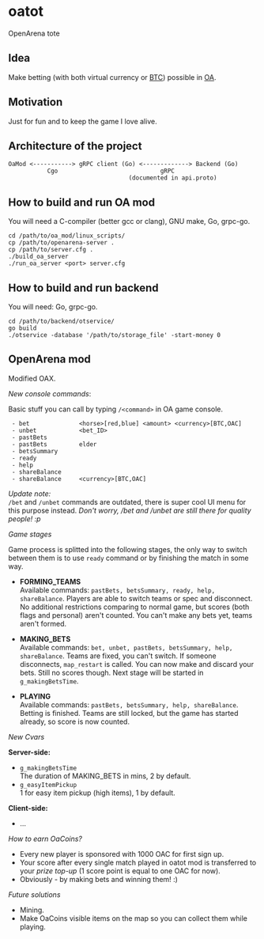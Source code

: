 # oatot
OpenArena tote

## Idea

Make betting (with both virtual currency or [BTC][BTC-link]) possible in [OA][OA-link].

## Motivation

Just for fun and to keep the game I love alive.

## Architecture of the project

```
OaMod <-----------> gRPC client (Go) <-------------> Backend (Go)
           Cgo                             gRPC
                                  (documented in api.proto)
```

## How to build and run OA mod

You will need a C-compiler (better gcc or clang), GNU make, Go, grpc-go.

```
cd /path/to/oa_mod/linux_scripts/
cp /path/to/openarena-server .
cp /path/to/server.cfg .
./build_oa_server
./run_oa_server <port> server.cfg
```

## How to build and run backend

You will need: Go, grpc-go.

```
cd /path/to/backend/otservice/
go build
./otservice -database '/path/to/storage_file' -start-money 0
```

## OpenArena mod

Modified OAX.

*New console commands*:

Basic stuff you can call by typing `/<command>` in OA game console.

```
 - bet              <horse>[red,blue] <amount> <currency>[BTC,OAC]
 - unbet            <bet_ID>
 - pastBets
 - pastBets         elder
 - betsSummary
 - ready
 - help
 - shareBalance
 - shareBalance     <currency>[BTC,OAC]
```

*Update note:*<br>
`/bet` and `/unbet` commands are outdated, there is super cool UI menu for this purpose instead.
*Don't worry, /bet and /unbet are still there for quality people! :p*

*Game stages*

Game process is splitted into the following stages, the only way to switch between them
is to use `ready` command or by finishing the match
in some way.

 - **FORMING_TEAMS**<br>
    Available commands: `pastBets, betsSummary, ready, help, shareBalance`.
    Players are able to switch teams or spec and disconnect. No additional restrictions
    comparing to normal game, but scores (both flags and personal) aren't counted.
    You can't make any bets yet, teams aren't formed.

 - **MAKING_BETS**<br>
    Available commands: `bet, unbet, pastBets, betsSummary, help, shareBalance`.
    Teams are fixed, you can't switch. If someone disconnects, `map_restart` is called.
    You can now make and discard your bets. Still no scores though.
    Next stage will be started in `g_makingBetsTime`.

 - **PLAYING**<br>
    Available commands: `pastBets, betsSummary, help, shareBalance`.
    Betting is finished. Teams are still locked, but the game has started already,
    so score is now counted.

*New Cvars*

**Server-side:**<br>
 - `g_makingBetsTime`<br>
    The duration of MAKING_BETS in mins, 2 by default.
 - `g_easyItemPickup`<br>
    1 for easy item pickup (high items), 1 by default.

**Client-side:**<br>
 - ...

*How to earn OaCoins?*

 - Every new player is sponsored with 1000 OAC for first sign up.
 - Your score after every single match played in oatot mod is transferred to your
    *prize top-up* (1 score point is equal to one OAC for now).
 - Obviously - by making bets and winning them! :)<br>

*Future solutions*
 - Mining.
 - Make OaCoins visible items on the map so you can collect them while playing.

[BTC-link]: https://en.wikipedia.org/wiki/Bitcoin
[OA-link]: https://en.wikipedia.org/wiki/OpenArena
